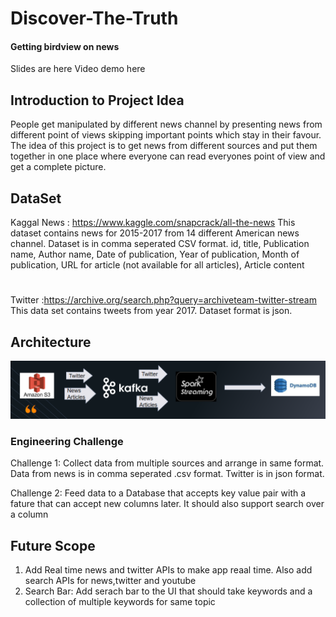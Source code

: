 # Discover-The-Truth

#### Getting birdview on news

Slides are here
Video demo here
## Introduction to Project Idea
People get manipulated by different news channel by presenting news from different point of views skipping important points which stay in their favour. The idea of this project is to get news from different sources and put them together in one place where everyone can read everyones point of view and get a complete picture. 

## DataSet
Kaggal News : https://www.kaggle.com/snapcrack/all-the-news
This dataset contains news for 2015-2017 from 14 different American news channel. Dataset is in comma seperated CSV format.
id, title, Publication name, Author name, Date of publication, Year of publication, Month of publication, URL for article (not available for all articles), Article content
#
Twitter :https://archive.org/search.php?query=archiveteam-twitter-stream
This data set contains tweets from year 2017. Dataset format is json.
## Architecture
![github-small](https://github.com/Nehal-Pawar/Discover-The-Truth/blob/master/Images/Datapipeline.PNG)

### Engineering Challenge
Challenge 1: Collect data from multiple sources and arrange in same format. Data from news is in comma seperated .csv format.
Twitter is in json format.

Challenge 2: Feed data to a Database that accepts key value pair with a fature that can accept new columns later.
It should also support search over a column 
## Future Scope
1. Add Real time news and twitter APIs to make app reaal time. Also add search APIs for news,twitter and youtube
2. Search Bar: Add serach bar to the UI that should take keywords and a collection of multiple keywords for same topic


